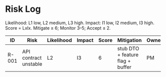 # Risk Log

Likelihood: L1 low, L2 medium, L3 high. Impact: I1 low, I2 medium, I3 high.
Score = LxIx. Mitigate ≥ 6; Monitor 3–5; Accept ≤ 2.

| ID | Risk | Likelihood | Impact | Score | Mitigation | Owner | Status |
|---|---|---|---|---|---|---|---|
| R-001 | API contract unstable | L2 | I3 | 6 | stub DTO + feature flag + buffer | PM | Open |
